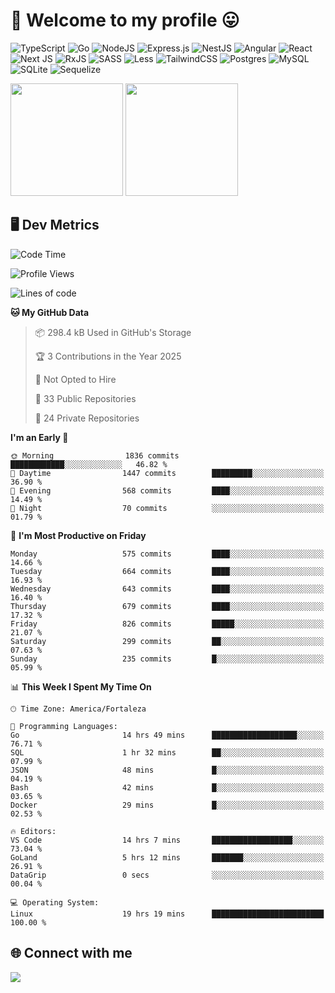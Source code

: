 # 🎉 Welcome to my profile 😛

![TypeScript](https://img.shields.io/badge/typescript-%23007ACC.svg?style=for-the-badge&logo=typescript&logoColor=white)
![Go](https://img.shields.io/badge/go-%2300ADD8.svg?style=for-the-badge&logo=go&logoColor=white)
![NodeJS](https://img.shields.io/badge/node.js-6DA55F?style=for-the-badge&logo=node.js&logoColor=white)
![Express.js](https://img.shields.io/badge/express.js-%23404d59.svg?style=for-the-badge&logo=express&logoColor=%2361DAFB)
![NestJS](https://img.shields.io/badge/nestjs-%23E0234E.svg?style=for-the-badge&logo=nestjs&logoColor=white)
![Angular](https://img.shields.io/badge/angular-%23DD0031.svg?style=for-the-badge&logo=angular&logoColor=white)
![React](https://img.shields.io/badge/react-%2320232a.svg?style=for-the-badge&logo=react&logoColor=%2361DAFB)
![Next JS](https://img.shields.io/badge/Next-black?style=for-the-badge&logo=next.js&logoColor=white)
![RxJS](https://img.shields.io/badge/rxjs-%23B7178C.svg?style=for-the-badge&logo=reactivex&logoColor=white)
![SASS](https://img.shields.io/badge/SASS-hotpink.svg?style=for-the-badge&logo=SASS&logoColor=white)
![Less](https://img.shields.io/badge/less-2B4C80?style=for-the-badge&logo=less&logoColor=white)
![TailwindCSS](https://img.shields.io/badge/tailwindcss-%2338B2AC.svg?style=for-the-badge&logo=tailwind-css&logoColor=white)
![Postgres](https://img.shields.io/badge/postgres-%23316192.svg?style=for-the-badge&logo=postgresql&logoColor=white)
![MySQL](https://img.shields.io/badge/mysql-4479A1.svg?style=for-the-badge&logo=mysql&logoColor=white)
![SQLite](https://img.shields.io/badge/sqlite-%2307405e.svg?style=for-the-badge&logo=sqlite&logoColor=white)
![Sequelize](https://img.shields.io/badge/Sequelize-52B0E7?style=for-the-badge&logo=Sequelize&logoColor=white)

<div>
  <img height="180em" src="https://github-readme-stats.vercel.app/api?username=VinicciusSantos&include_all_commits=true&count_private=true&theme=github_dark"/>
  <img height="180em" src="https://github-readme-stats.vercel.app/api/top-langs/?username=VinicciusSantos&langs_count=6&layout=compact&include_all_commits=true&count_private=true&theme=github_dark"/>
</div>

## 🖥️ Dev Metrics

<!--START_SECTION:waka-->
![Code Time](http://img.shields.io/badge/Code%20Time-2%2C266%20hrs%2031%20mins-blue)

![Profile Views](http://img.shields.io/badge/Profile%20Views-0-blue)

![Lines of code](https://img.shields.io/badge/From%20Hello%20World%20I%27ve%20Written-5.5%20million%20lines%20of%20code-blue)

**🐱 My GitHub Data** 

> 📦 298.4 kB Used in GitHub's Storage 
 > 
> 🏆 3 Contributions in the Year 2025
 > 
> 🚫 Not Opted to Hire
 > 
> 📜 33 Public Repositories 
 > 
> 🔑 24 Private Repositories 
 > 
**I'm an Early 🐤** 

```text
🌞 Morning                1836 commits        ████████████░░░░░░░░░░░░░   46.82 % 
🌆 Daytime                1447 commits        █████████░░░░░░░░░░░░░░░░   36.90 % 
🌃 Evening                568 commits         ████░░░░░░░░░░░░░░░░░░░░░   14.49 % 
🌙 Night                  70 commits          ░░░░░░░░░░░░░░░░░░░░░░░░░   01.79 % 
```
📅 **I'm Most Productive on Friday** 

```text
Monday                   575 commits         ████░░░░░░░░░░░░░░░░░░░░░   14.66 % 
Tuesday                  664 commits         ████░░░░░░░░░░░░░░░░░░░░░   16.93 % 
Wednesday                643 commits         ████░░░░░░░░░░░░░░░░░░░░░   16.40 % 
Thursday                 679 commits         ████░░░░░░░░░░░░░░░░░░░░░   17.32 % 
Friday                   826 commits         █████░░░░░░░░░░░░░░░░░░░░   21.07 % 
Saturday                 299 commits         ██░░░░░░░░░░░░░░░░░░░░░░░   07.63 % 
Sunday                   235 commits         █░░░░░░░░░░░░░░░░░░░░░░░░   05.99 % 
```


📊 **This Week I Spent My Time On** 

```text
🕑︎ Time Zone: America/Fortaleza

💬 Programming Languages: 
Go                       14 hrs 49 mins      ███████████████████░░░░░░   76.71 % 
SQL                      1 hr 32 mins        ██░░░░░░░░░░░░░░░░░░░░░░░   07.99 % 
JSON                     48 mins             █░░░░░░░░░░░░░░░░░░░░░░░░   04.19 % 
Bash                     42 mins             █░░░░░░░░░░░░░░░░░░░░░░░░   03.65 % 
Docker                   29 mins             █░░░░░░░░░░░░░░░░░░░░░░░░   02.53 % 

🔥 Editors: 
VS Code                  14 hrs 7 mins       ██████████████████░░░░░░░   73.04 % 
GoLand                   5 hrs 12 mins       ███████░░░░░░░░░░░░░░░░░░   26.91 % 
DataGrip                 0 secs              ░░░░░░░░░░░░░░░░░░░░░░░░░   00.04 % 

💻 Operating System: 
Linux                    19 hrs 19 mins      █████████████████████████   100.00 % 
```


<!--END_SECTION:waka-->

## 🌐 Connect with me

<a href="https://www.linkedin.com/in/vinicius-guedes-b817aa223/"><img src="https://img.shields.io/badge/LinkedIn-0077B5?style=for-the-badge&logo=linkedin&logoColor=white"/></a>

